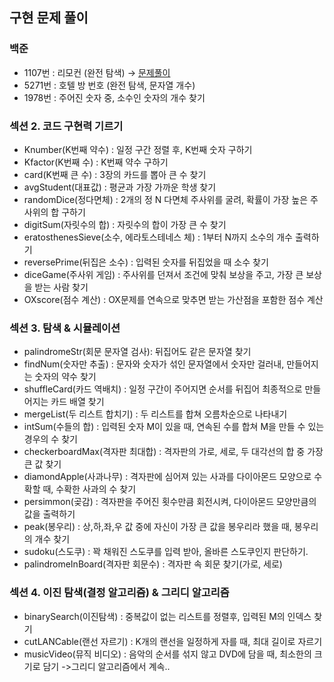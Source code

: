 ## 구현 문제 풀이
   ### 백준
   * 1107번 : 리모컨 (완전 탐색) → [문제풀이](https://chanos.tistory.com/entry/%EB%B0%B1%EC%A4%80-1107%EB%B2%88-%EB%A6%AC%EB%AA%A8%EC%BB%A8-%ED%8C%8C%EC%9D%B4%EC%8D%AC-%EB%AC%B8%EC%A0%9C-%ED%92%80%EC%9D%B4)  
   * 5271번 : 호텔 방 번호 (완전 탐색, 문자열 개수)
   * 1978번 : 주어진 숫자 중, 소수인 숫자의 개수 찾기

   ### 섹션 2. 코드 구현력 기르기
   * Knumber(K번째 약수) : 일정 구간 정렬 후, K번째 숫자 구하기
   * Kfactor(K번째 수) : K번째 약수 구하기
   * card(K번째 큰 수) : 3장의 카드를 뽑아 큰 수 찾기
   * avgStudent(대표값) : 평균과 가장 가까운 학생 찾기
   * randomDice(정다면체) : 2개의 정 N 다면체 주사위를 굴려, 확률이 가장 높은 주사위의 합 구하기
   * digitSum(자릿수의 합) : 자릿수의 합이 가장 큰 수 찾기
   * eratosthenesSieve(소수, 에라토스테네스 체) : 1부터 N까지 소수의 개수 출력하기
   * reversePrime(뒤집은 소수) : 입력된 숫자를 뒤집었을 때 소수 찾기
   * diceGame(주사위 게임) : 주사위를 던져서 조건에 맞춰 보상을 주고, 가장 큰 보상을 받는 사람 찾기
   * OXscore(점수 계산) : OX문제를 연속으로 맞추면 받는 가산점을 포함한 점수 계산

   ### 섹션 3. 탐색 & 시뮬레이션
   * palindromeStr(회문 문자열 검사): 뒤집어도 같은 문자열 찾기
   * findNum(숫자만 추출) : 문자와 숫자가 섞인 문자열에서 숫자만 걸러내, 만들어지는 숫자의 약수 찾기
   * shuffleCard(카드 역배치) : 일정 구간이 주어지면 순서를 뒤집어 최종적으로 만들어지는 카드 배열 찾기
   * mergeList(두 리스트 합치기) : 두 리스트를 합쳐 오름차순으로 나타내기
   * intSum(수들의 합) : 입력된 숫자 M이 있을 때, 연속된 수를 합쳐 M을 만들 수 있는 경우의 수 찾기
   * checkerboardMax(격자판 최대합) : 격자판의 가로, 세로, 두 대각선의 합 중 가장 큰 값 찾기
   * diamondApple(사과나무) : 격자판에 심어져 있는 사과를 다이아몬드 모양으로 수확할 때, 수확한 사과의 수 찾기
   * persimmon(곶감) : 격자판을 주어진 횟수만큼 회전시켜, 다이아몬드 모양만큼의 값을 출력하기
   * peak(봉우리) : 상,하,좌,우 값 중에 자신이 가장 큰 값을 봉우리라 했을 때, 봉우리의 개수 찾기
   * sudoku(스도쿠) : 꽉 채워진 스도쿠를 입력 받아, 올바른 스도쿠인지 판단하기. 
   * palindromeInBoard(격자판 회문수) : 격자판 속 회문 찾기(가로, 세로)

   ### 섹션 4. 이진 탐색(결정 알고리즘) & 그리디 알고리즘
   * binarySearch(이진탐색) : 중복값이 없는 리스트를 정렬후, 입력된 M의 인덱스 찾기
   * cutLANCable(랜선 자르기) : K개의 랜선을 일정하게 자를 때, 최대 길이로 자르기
   * musicVideo(뮤직 비디오) : 음악의 순서를 섞지 않고 DVD에 담을 때, 최소한의 크기로 담기
   ->그리디 알고리즘에서 계속..